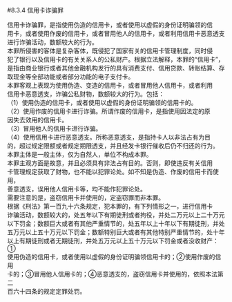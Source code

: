 #8.3.4 信用卡诈骗罪
<p>信用卡诈骗罪，是指使用伪造的信用卡，或者使用以虚假的身份证明骗领的信<br />
      用卡，或者使用作废的信用卡，或者冒用他人的信用卡，或者利用信用卡恶意透支<br />
      进行诈骗活动，数额较大的行为。<br />
      本罪所侵害的客体是复杂客体，既侵犯了国家有关的信用卡管理制度，同时侵<br />
      犯了银行以及信用卡的有关关系人的公私财产。根据立法解释，本罪的“信用卡”，<br />
      是指由商业银行或者其他金融机构发行的具有消费支付、信用贷款、转账结算、存<br />
      取现金等全部功能或者部分功能的电子支付卡。<br />
      本罪客观上表现为使用伪造、变造的信用卡，或者冒用他人信用卡，或者利用<br />
      信用卡恶意透支，诈骗公私财物，数额较大的行为。包括：<br />
      （1）使用伪造的信用卡，或者使用以虚假的身份证明骗领的信用卡的。<br />
      （2）使用作废的信用卡进行诈骗。所谓作废的信用卡，是指使用因法定的原<br />
      因失去效用的信用卡。<br />
      （3）冒用他人的信用卡进行诈骗。<br />
      （4）使用信用卡进行恶意透支。所称恶意透支，是指持卡人以非法占有为目<br />
      的，超过规定限额或者规定期限透支，并且经发卡银行催收后仍不归还的行为。<br />
      本罪主体是一般主体，仅为自然人，单位不构成本罪。<br />
      本罪主观方面是故意，并且必须具有非法占有目的。否则，即使违反有关信用<br />
      卡管理规定获取了财物，也不能以犯罪论处。如不知是伪造、作废的信用卡而使用，<br />
      善意透支，误用他人信用卡等，均不能作犯罪论处。<br />
      需要注意的是，盗窃信用卡并使用的，定盗窃罪而非本罪。<br />
      根据《刑法》第一百九十六条规定，犯本罪的，有下列情形之一，进行信用卡<br />
      诈骗活动，数额较大的，处五年以下有期徒刑或者拘役，并处二万元以上二十万元<br />
      以下罚金；数额巨大或者有其他严重情节的，处五年以上十年以下有期徒刑，并处<br />
      五万元以上五十万元以下罚金；数额特别巨大或者有其他特别严重情节的，处十年<br />
      以上有期徒刑或者无期徒刑，并处五万元以上五十万元以下罚金或者没收财产：①<br />
      使用伪造的信用卡，或者使用以虚假的身份证明骗领信用卡的；②使用作废的信用<br />
      卡的；③冒用他人信用卡的；④恶意透支的，盗窃信用卡并使用的，依照本法第二<br />
      百六十四条的规定定罪处罚。<br />
    </p>
